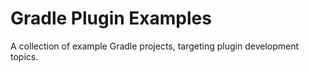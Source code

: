 
# Gradle Plugin Examples
A collection of example Gradle projects, targeting plugin development topics.
